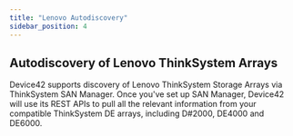 ```yaml
---
title: "Lenovo Autodiscovery"
sidebar_position: 4
---
```


## Autodiscovery of Lenovo ThinkSystem Arrays

Device42 supports discovery of Lenovo ThinkSystem Storage Arrays via ThinkSystem SAN Manager. Once you've set up SAN Manager, Device42 will use its REST APIs to pull all the relevant information from your compatible ThinkSystem DE arrays, including D#2000, DE4000 and DE6000. 

